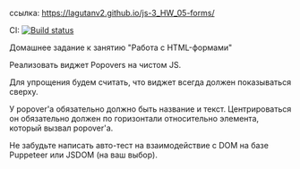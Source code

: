 ссылка: https://lagutanv2.github.io/js-3_HW_05-forms/

CI: [![Build status](https://ci.appveyor.com/api/projects/status/028wf7bwfqwwe76v?svg=true)](https://ci.appveyor.com/project/LagutaNV2/js-3-hw-05-forms)


Домашнее задание к занятию "Работа с HTML-формами"

Реализовать виджет Popovers на чистом JS.

Для упрощения будем считать, что виджет всегда должен показываться сверху.

У popover'а обязательно должно быть название и текст. Центрироваться он обязательно должен по горизонтали относительно элемента, который вызвал popover'а.

Не забудьте написать авто-тест на взаимодействие с DOM на базе Puppeteer или JSDOM (на ваш выбор).
